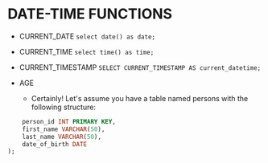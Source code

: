 # DATE-TIME FUNCTIONS

- CURRENT_DATE
  ```select date() as date;```

- CURRENT_TIME
  ```select time() as time;```

- CURRENT_TIMESTAMP
  ```SELECT CURRENT_TIMESTAMP AS current_datetime;```

- AGE
  - Certainly! Let's assume you have a table named persons with the following structure:

```sql CREATE TABLE persons (
    person_id INT PRIMARY KEY,
    first_name VARCHAR(50),
    last_name VARCHAR(50),
    date_of_birth DATE
); 
```


  
